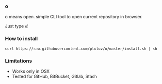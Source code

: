 ### o

o means open. simple CLI tool to open current repository in browser.

Just type `o`!

### How to install

```
curl https://raw.githubusercontent.com/plutov/o/master/install.sh | sh
```

### Limitations

 - Works only in OSX
 - Tested for GitHub, BitBucket, Gitlab, Stash
